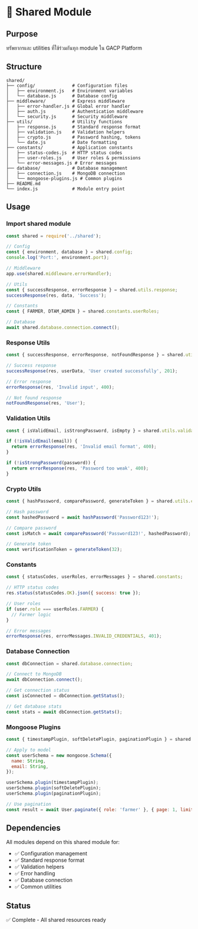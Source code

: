 # 🔧 Shared Module

## Purpose

ทรัพยากรและ utilities ที่ใช้ร่วมกันทุก module ใน GACP Platform

## Structure

```
shared/
├── config/              # Configuration files
│   ├── environment.js   # Environment variables
│   └── database.js      # Database config
├── middleware/          # Express middleware
│   ├── error-handler.js # Global error handler
│   ├── auth.js          # Authentication middleware
│   └── security.js      # Security middleware
├── utils/               # Utility functions
│   ├── response.js      # Standard response format
│   ├── validation.js    # Validation helpers
│   ├── crypto.js        # Password hashing, tokens
│   └── date.js          # Date formatting
├── constants/           # Application constants
│   ├── status-codes.js  # HTTP status codes
│   ├── user-roles.js    # User roles & permissions
│   └── error-messages.js # Error messages
├── database/            # Database management
│   ├── connection.js    # MongoDB connection
│   └── mongoose-plugins.js # Common plugins
├── README.md
└── index.js             # Module entry point
```

## Usage

### Import shared module

```javascript
const shared = require('../shared');

// Config
const { environment, database } = shared.config;
console.log('Port:', environment.port);

// Middleware
app.use(shared.middleware.errorHandler);

// Utils
const { successResponse, errorResponse } = shared.utils.response;
successResponse(res, data, 'Success');

// Constants
const { FARMER, DTAM_ADMIN } = shared.constants.userRoles;

// Database
await shared.database.connection.connect();
```

### Response Utils

```javascript
const { successResponse, errorResponse, notFoundResponse } = shared.utils.response;

// Success response
successResponse(res, userData, 'User created successfully', 201);

// Error response
errorResponse(res, 'Invalid input', 400);

// Not found response
notFoundResponse(res, 'User');
```

### Validation Utils

```javascript
const { isValidEmail, isStrongPassword, isEmpty } = shared.utils.validation;

if (!isValidEmail(email)) {
  return errorResponse(res, 'Invalid email format', 400);
}

if (!isStrongPassword(password)) {
  return errorResponse(res, 'Password too weak', 400);
}
```

### Crypto Utils

```javascript
const { hashPassword, comparePassword, generateToken } = shared.utils.crypto;

// Hash password
const hashedPassword = await hashPassword('Password123!');

// Compare password
const isMatch = await comparePassword('Password123!', hashedPassword);

// Generate token
const verificationToken = generateToken(32);
```

### Constants

```javascript
const { statusCodes, userRoles, errorMessages } = shared.constants;

// HTTP status codes
res.status(statusCodes.OK).json({ success: true });

// User roles
if (user.role === userRoles.FARMER) {
  // Farmer logic
}

// Error messages
errorResponse(res, errorMessages.INVALID_CREDENTIALS, 401);
```

### Database Connection

```javascript
const dbConnection = shared.database.connection;

// Connect to MongoDB
await dbConnection.connect();

// Get connection status
const isConnected = dbConnection.getStatus();

// Get database stats
const stats = await dbConnection.getStats();
```

### Mongoose Plugins

```javascript
const { timestampPlugin, softDeletePlugin, paginationPlugin } = shared.database.plugins;

// Apply to model
const userSchema = new mongoose.Schema({
  name: String,
  email: String,
});

userSchema.plugin(timestampPlugin);
userSchema.plugin(softDeletePlugin);
userSchema.plugin(paginationPlugin);

// Use pagination
const result = await User.paginate({ role: 'farmer' }, { page: 1, limit: 10 });
```

## Dependencies

All modules depend on this shared module for:

- ✅ Configuration management
- ✅ Standard response format
- ✅ Validation helpers
- ✅ Error handling
- ✅ Database connection
- ✅ Common utilities

## Status

✅ Complete - All shared resources ready
